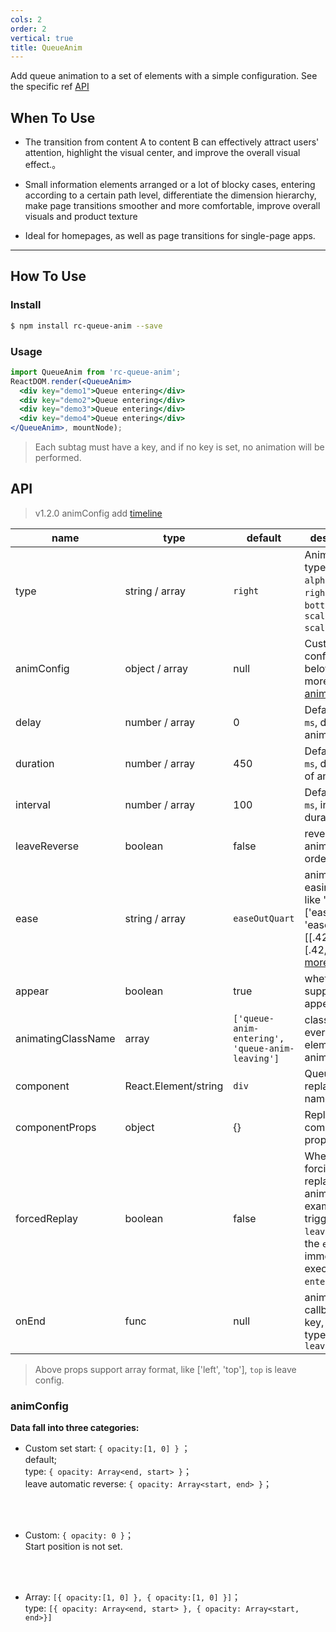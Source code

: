 ```yaml
---
cols: 2
order: 2
vertical: true
title: QueueAnim
---
```


Add queue animation to a set of elements with a simple configuration. See the specific ref [API](/api/queue-anim)

## When To Use

- The transition from content A to content B can effectively attract users' attention, highlight the visual center, and improve the overall visual effect.。

- Small information elements arranged or a lot of blocky cases, entering according to a certain path level, differentiate the dimension hierarchy, make page transitions smoother and more comfortable, improve overall visuals and product texture

- Ideal for homepages, as well as page transitions for single-page apps.

---

## How To Use

### Install

```bash
$ npm install rc-queue-anim --save
```
### Usage

```jsx
import QueueAnim from 'rc-queue-anim';
ReactDOM.render(<QueueAnim>
  <div key="demo1">Queue entering</div>
  <div key="demo2">Queue entering</div>
  <div key="demo3">Queue entering</div>
  <div key="demo4">Queue entering</div>
</QueueAnim>, mountNode);
```
> Each subtag must have a key, and if no key is set, no animation will be performed.

## API

> v1.2.0 animConfig add [timeline](http://react-component.github.io/queue-anim/examples/timeline.html)

| name           | type                 | default    | description                        |
|------------|----------------|---------|----------------|
| type       | string / array | `right` | Animation type  <br/> `alpha` `left` `right` `top` `bottom` `scale` `scaleBig` `scaleX` `scaleY`|
| animConfig | object / array | null    | Custom config, See below for more details [animConfig](#animConfig) |
| delay      | number / array | 0       | Default unit: `ms`, delay of animation |
| duration   | number / array | 450     | Default unit: `ms`, duration of animation  |
| interval   | number / array | 100     | Default unit: `ms`, interval of duration  |
| leaveReverse | boolean      | false   | 	reverse animation order at leave |
| ease       | string / array | `easeOutQuart` | animation easing config like 'ease', ['easeIn', 'easeOut'], [[.42,0,.58,1], [.42,0,.58,1]], [more](http://julian.com/research/velocity/#easing) |
| appear     | boolean        | true    | whether support appear anim    |
| animatingClassName | array | `['queue-anim-entering', 'queue-anim-leaving']` | className to every element of animating |
| component  | React.Element/string | `div` | QueueAnim replaced tag name |
| componentProps | object | {} | Replaced component props |
| forcedReplay | boolean | false | Whether to forcibly replay the animation, for example: trigger the `leave` when the `enter`, and immediately execute the `enter`. |
| onEnd      | func   | null  | animation end callback({ key, type }); type: `enter` or `leave` |

> Above props support array format, like \['left', 'top'\], `top` is leave config.

### animConfig

**Data fall into three categories:**

- Custom set start: `{ opacity:[1, 0] }` ；
<br/> default;
<br/>type: `{ opacity: Array<end, start> }`；
<br/>leave automatic reverse: `{ opacity: Array<start, end> }`；
<br/>
<br/>

- Custom: `{ opacity: 0 }`；
<br/> Start position is not set.
<br/>
<br/>

- Array: `[{ opacity:[1, 0] }, { opacity:[1, 0] }]`；
<br/> type: `[{ opacity: Array<end, start> }, { opacity: Array<start, end>}]`